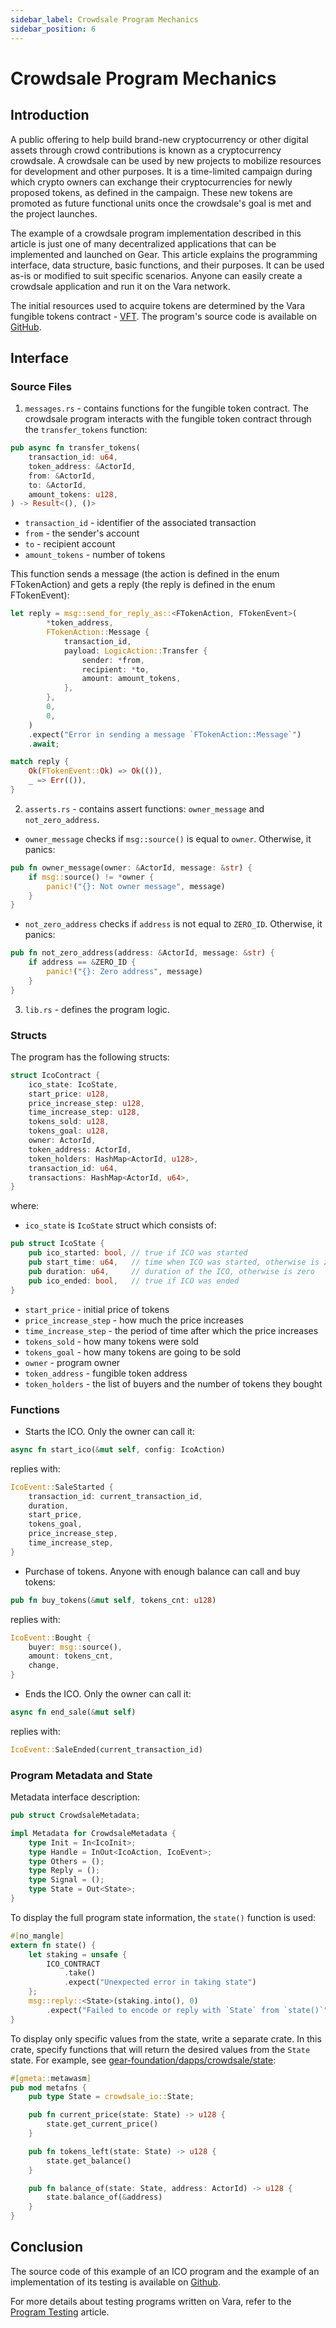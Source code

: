 ```yaml
---
sidebar_label: Crowdsale Program Mechanics
sidebar_position: 6
---
```


# Crowdsale Program Mechanics

## Introduction

A public offering to help build brand-new cryptocurrency or other digital assets through crowd contributions is known as a cryptocurrency crowdsale. A crowdsale can be used by new projects to mobilize resources for development and other purposes. It is a time-limited campaign during which crypto owners can exchange their cryptocurrencies for newly proposed tokens, as defined in the campaign. These new tokens are promoted as future functional units once the crowdsale's goal is met and the project launches.

The example of a crowdsale program implementation described in this article is just one of many decentralized applications that can be implemented and launched on Gear. This article explains the programming interface, data structure, basic functions, and their purposes. It can be used as-is or modified to suit specific scenarios. Anyone can easily create a crowdsale application and run it on the Vara network.

The initial resources used to acquire tokens are determined by the Vara fungible tokens contract - [VFT](/docs/examples/Standards/vft.md). The program's source code is available on [GitHub](https://github.com/gear-foundation/dapps/tree/master/contracts/crowdsale).

## Interface

### Source Files

1. `messages.rs` - contains functions for the fungible token contract. The crowdsale program interacts with the fungible token contract through the `transfer_tokens` function:
```rust title="crowdsale/src/messages.rs"
pub async fn transfer_tokens(
    transaction_id: u64,
    token_address: &ActorId,
    from: &ActorId,
    to: &ActorId,
    amount_tokens: u128,
) -> Result<(), ()>
```
- `transaction_id` - identifier of the associated transaction
- `from` - the sender's account
- `to` - recipient account
- `amount_tokens` - number of tokens

This function sends a message (the action is defined in the enum FTokenAction) and gets a reply (the reply is defined in the enum FTokenEvent):
```rust title="crowdsale/src/messages.rs"
let reply = msg::send_for_reply_as::<FTokenAction, FTokenEvent>(
        *token_address,
        FTokenAction::Message {
            transaction_id,
            payload: LogicAction::Transfer {
                sender: *from,
                recipient: *to,
                amount: amount_tokens,
            },
        },
        0,
        0,
    )
    .expect("Error in sending a message `FTokenAction::Message`")
    .await;

match reply {
    Ok(FTokenEvent::Ok) => Ok(()),
    _ => Err(()),
}
```

2. `asserts.rs` - contains assert functions: `owner_message` and `not_zero_address`.
- `owner_message` checks if `msg::source()` is equal to `owner`. Otherwise, it panics:
```rust title="crowdsale/src/asserts.rs"
pub fn owner_message(owner: &ActorId, message: &str) {
    if msg::source() != *owner {
        panic!("{}: Not owner message", message)
    }
}
```
- `not_zero_address` checks if `address` is not equal to `ZERO_ID`. Otherwise, it panics:
```rust title="crowdsale/src/asserts.rs"
pub fn not_zero_address(address: &ActorId, message: &str) {
    if address == &ZERO_ID {
        panic!("{}: Zero address", message)
    }
}
```

3. `lib.rs` - defines the program logic.

### Structs

The program has the following structs:
```rust title="crowdsale/src/lib.rs"
struct IcoContract {
    ico_state: IcoState,
    start_price: u128,
    price_increase_step: u128,
    time_increase_step: u128,
    tokens_sold: u128,
    tokens_goal: u128,
    owner: ActorId,
    token_address: ActorId,
    token_holders: HashMap<ActorId, u128>,
    transaction_id: u64,
    transactions: HashMap<ActorId, u64>,
}
```
where:
- `ico_state` is `IcoState` struct which consists of:
```rust title="crowdsale/io/src/lib.rs"
pub struct IcoState {
    pub ico_started: bool, // true if ICO was started
    pub start_time: u64,   // time when ICO was started, otherwise is zero
    pub duration: u64,     // duration of the ICO, otherwise is zero
    pub ico_ended: bool,   // true if ICO was ended
}
```
- `start_price` - initial price of tokens
- `price_increase_step` - how much the price increases
- `time_increase_step` - the period of time after which the price increases
- `tokens_sold` - how many tokens were sold
- `tokens_goal` - how many tokens are going to be sold
- `owner` - program owner
- `token_address` - fungible token address
- `token_holders` - the list of buyers and the number of tokens they bought

### Functions

- Starts the ICO. Only the owner can call it:
```rust title="crowdsale/src/lib.rs"
async fn start_ico(&mut self, config: IcoAction)
```
replies with:
```rust title="crowdsale/src/lib.rs"
IcoEvent::SaleStarted {
    transaction_id: current_transaction_id,
    duration,
    start_price,
    tokens_goal,
    price_increase_step,
    time_increase_step,
}
```

- Purchase of tokens. Anyone with enough balance can call and buy tokens:
```rust title="crowdsale/src/lib.rs"
pub fn buy_tokens(&mut self, tokens_cnt: u128)
```
replies with:
```rust title="crowdsale/src/lib.rs"
IcoEvent::Bought {
    buyer: msg::source(),
    amount: tokens_cnt,
    change,
}
```

- Ends the ICO. Only the owner can call it:
```rust title="crowdsale/src/lib.rs"
async fn end_sale(&mut self)
```
replies with:
```rust title="crowdsale/src/lib.rs"
IcoEvent::SaleEnded(current_transaction_id)
```

### Program Metadata and State

Metadata interface description:

```rust title="crowdsale/io/src/lib.rs"
pub struct CrowdsaleMetadata;

impl Metadata for CrowdsaleMetadata {
    type Init = In<IcoInit>;
    type Handle = InOut<IcoAction, IcoEvent>;
    type Others = ();
    type Reply = ();
    type Signal = ();
    type State = Out<State>;
}
```
To display the full program state information, the `state()` function is used:

```rust title="crowdsale/src/lib.rs"
#[no_mangle]
extern fn state() {
    let staking = unsafe {
        ICO_CONTRACT
            .take()
            .expect("Unexpected error in taking state")
    };
    msg::reply::<State>(staking.into(), 0)
        .expect("Failed to encode or reply with `State` from `state()`");
}
```
To display only specific values from the state, write a separate crate. In this crate, specify functions that will return the desired values from the `State` state. For example, see [gear-foundation/dapps/crowdsale/state](https://github.com/gear-foundation/dapps/tree/master/contracts/crowdsale/state):

```rust title="crowdsale/state/src/lib.rs"
#[gmeta::metawasm]
pub mod metafns {
    pub type State = crowdsale_io::State;

    pub fn current_price(state: State) -> u128 {
        state.get_current_price()
    }

    pub fn tokens_left(state: State) -> u128 {
        state.get_balance()
    }

    pub fn balance_of(state: State, address: ActorId) -> u128 {
        state.balance_of(&address)
    }
}
```

## Conclusion

The source code of this example of an ICO program and the example of an implementation of its testing is available on [Github](https://github.com/gear-foundation/dapps/tree/master/contracts/crowdsale).

For more details about testing programs written on Vara, refer to the [Program Testing](/docs/build/testing.md) article.
